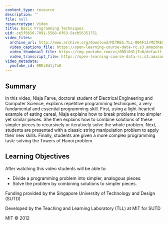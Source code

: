```yaml
---
content_type: resource
description: ''
file: null
resourcetype: Video
title: Basic Programming Techniques
uid: ce5f8650-7091-5588-6f63-5ecb56351751
video_files:
  archive_url: http://www.archive.org/download/MITRES.TLL-004F13/MITRES_TLL-004F13_basic_programming_300k.mp4
  video_captions_file: https://open-learning-course-data-rc.s3.amazonaws.com/res-tll-004-stem-concept-videos-fall-2013/62384e56829350fb81b53b1bf54ec5e2_0BDi0d1j7u0.vtt
  video_thumbnail_file: https://img.youtube.com/vi/0BDi0d1j7u0/default.jpg
  video_transcript_file: https://open-learning-course-data-rc.s3.amazonaws.com/res-tll-004-stem-concept-videos-fall-2013/f3aaeea5d583ec852dcfdbebd80e0e5c_0BDi0d1j7u0.pdf
video_metadata:
  youtube_id: 0BDi0d1j7u0
---
```


Summary
-------

In this video, Niaja Farve, doctoral student of Electrical Engineering and Computer Science, explains repetitive programming techniques, a very fundamental and essential programming skill. First, using a light-hearted example of eating cereal, Niaja explains how to break problems into simpler yet similar pieces. She then explains how to combine solutions of these simpler pieces to recursively or iteratively solve the whole problem. Next, students are presented with a classic string manipulation problem to apply their new skills. Finally, students are given a more complex programming task: solving the Towers of Hanoi problem.

Learning Objectives
-------------------

After watching this video students will be able to:

*   Divide a programming problem into simpler, analogous pieces.
*   Solve the problem by combining solutions to simpler pieces.

Funding provided by the Singapore University of Technology and Design (SUTD)

Developed by the Teaching and Learning Laboratory (TLL) at MIT for SUTD

MIT © 2012